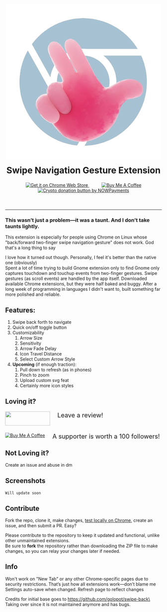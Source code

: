 <div align="center">
  <img src="assets/logo.png"/>
</div>
  <div align="center" style="margin-top: 14px; font-size: 28px; font-weight: bold;">Swipe Navigation Gesture Extension</div>

<div align="center" style="margin-top: 22px; margin-bottom:22px;">
  <a href="https://chrome.google.com/webstore/detail/your-extension-id" target="_blank" style="margin-right: 40px;">
    <img src="https://developer.chrome.com/static/docs/webstore/branding/image/YT2Grfi9vEBa2wAPzhWa.png" alt="Get it on Chrome Web Store" style="height: 54px; width: 190px;">
  </a>
  <a href="https://www.buymeacoffee.com/44yu5h" target="_blank">
    <img src="https://www.buymeacoffee.com/assets/img/custom_images/yellow_img.png" alt="Buy Me A Coffee" style="height: 44px; width: 200px;">
  </a>
  <a href="https://nowpayments.io/donation?api_key=5KJ4EM7-40CMAB3-K3Q3CRZ-H42TP6J" target="_blank" rel="noreferrer noopener">
   <img src="https://nowpayments.io/images/embeds/donation-button-black.svg" alt="Crypto donation button by NOWPayments" style="height: 48px; width: 220px;">
</a>
</div><br>

---

### This wasn’t just a problem—it was a taunt. And I don’t take taunts lightly.

This extension is especially for people using Chrome on Linux whose "back/forward two-finger swipe navigation gesture" does not work. God that's a long thing to say

I love how it turned out though. Personally, I feel it's better than the native one (obviously)\
Spent a lot of time trying to build Gnome extension only to find Gnome only captures touchdown and touchup events from two-finger gestures. Swipe gestures (as scroll events) are handled by the app itself. Downloaded available Chrome extensions, but they were half baked and buggy. After a long week of programming in languages I didn't want to, built something far more polished and reliable.


## Features:
 1. Swipe back forth to navigate
 2. Quick on/off toggle button
 3. Customizability
    1. Arrow Size
    2. Sensitivity
    3. Arrow Fade Delay  
    4. Icon Travel Distance
    5. Select Custom Arrow Style
 4. **Upcoming** (if enough traction):
    1. Pull down to refresh (as in phones)
    2. Pinch to zoom
    3. Upload custom svg feat
    4. Certainly more icon styles

## Loving it?

<div style="display: flex; justify-content: left; margin-top: 20px;">
  <a href="https://chrome.google.com/webstore/detail/your-extension-id" target="_blank">
    <img src="https://developer.chrome.com/static/docs/webstore/branding/image/YT2Grfi9vEBa2wAPzhWa.png" style="height: 45px; width: 144px;">
  </a>
  <span style="font-size: 20px; margin-left: 24px;">  Leave a review!</span>
  </div>

  <div style="display: flex; justify-content: left; margin-top: 20px;">
  <a href="https://www.buymeacoffee.com/44yu5h" target="_blank">
    <img src="https://www.buymeacoffee.com/assets/img/custom_images/yellow_img.png" alt="Buy Me A Coffee" style="height: 32px; width: 148px;">
  </a>
  <span style="font-size: 20px; margin-left: 24px;">A supporter is worth a 100 followers!</span>
  </div>

## Not Loving it?

Create an issue and abuse in dm

## Screenshots

`Will update soon`

## Contribute 

Fork the repo, clone it, make changes, [test locally on Chrome](https://dev.to/ben/how-to-install-chrome-extensions-manually-from-github-1612), create an issue, and then submit a PR. Easy?

Please contribute to the repository to keep it updated and functional, unlike other unmaintained extensions.\
Be sure to **fork** the repository rather than downloading the ZIP file to make changes, so you can relay your changes later if needed.

## Info

Won't work on "New Tab" or any other Chrome-specific pages due to security restrictions. That’s just how all extensions work—don’t blame me\
Settings auto-save when changed. Refresh page to reflect changes

Credits for initial base goes to https://github.com/golopot/swipe-back\
Taking over since it is not maintained anymore and has bugs.